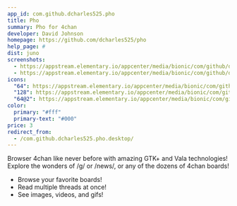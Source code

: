 ```yaml
---
app_id: com.github.dcharles525.pho
title: Pho
summary: Pho for 4chan
developer: David Johnson
homepage: https://github.com/dcharles525/pho
help_page: #
dist: juno
screenshots:
  - https://appstream.elementary.io/appcenter/media/bionic/com/github/dcharles525.pho/B046B47A50452EE61CACAF9B43DE6F4B/screenshots/image-1_orig.png
  - https://appstream.elementary.io/appcenter/media/bionic/com/github/dcharles525.pho/B046B47A50452EE61CACAF9B43DE6F4B/screenshots/image-2_orig.png
icons:
  "64": https://appstream.elementary.io/appcenter/media/bionic/com/github/dcharles525.pho/B046B47A50452EE61CACAF9B43DE6F4B/icons/64x64/com.github.dcharles525.pho_com.github.dcharles525.pho.png
  "128": https://appstream.elementary.io/appcenter/media/bionic/com/github/dcharles525.pho/B046B47A50452EE61CACAF9B43DE6F4B/icons/128x128/com.github.dcharles525.pho_com.github.dcharles525.pho.png
  "64@2": https://appstream.elementary.io/appcenter/media/bionic/com/github/dcharles525.pho/B046B47A50452EE61CACAF9B43DE6F4B/icons/64x64@2/com.github.dcharles525.pho_com.github.dcharles525.pho.png
color:
  primary: "#fff"
  primary-text: "#000"
price: 3
redirect_from:
  - /com.github.dcharles525.pho.desktop/
---
```


<p>Browser 4chan like never before with amazing GTK+ and Vala technologies! Explore the wonders of /g/ or /news/, or any of the dozens of 4chan boards!</p>
<ul>
  <li>Browse your favorite boards!</li>
  <li>Read multiple threads at once!</li>
  <li>See images, videos, and gifs!</li>
</ul>